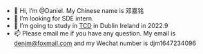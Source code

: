 - 👋 Hi, I’m @Daniel. My Chinese name is 邓嘉铭
- 👀 I’m looking for SDE intern.
- 💞️ I’m going to study in [TCD](https://en.wikipedia.org/wiki/Trinity_College_Dublin) in Dublin Ireland in 2022.9
- 📫 Please email me if you have any question. My email is denjm@foxmail.com and my Wechat number is djm1647234096

<!---
djm-xjtu/djm-xjtu is a ✨ special ✨ repository because its `README.md` (this file) appears on your GitHub profile.
You can click the Preview link to take a look at your changes.
--->
